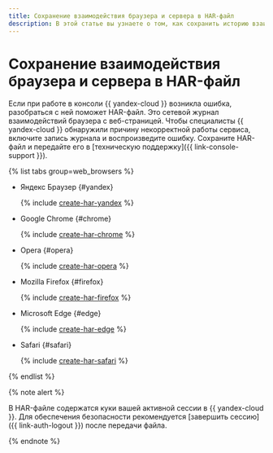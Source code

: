```yaml
---
title: Сохранение взаимодействия браузера и сервера в HAR-файл
description: В этой статье вы узнаете о том, как сохранить историю взаимодействия браузера и сервера в HAR-файл.
---
```


# Сохранение взаимодействия браузера и сервера в HAR-файл

Если при работе в консоли {{ yandex-cloud }} возникла ошибка, разобраться с ней поможет HAR-файл. Это сетевой журнал взаимодействий браузера с веб-страницей. Чтобы специалисты {{ yandex-cloud }} обнаружили причину некорректной работы сервиса, включите запись журнала и воспроизведите ошибку. Сохраните HAR-файл и передайте его в [техническую поддержку]({{ link-console-support }}).

{% list tabs group=web_browsers %}

- Яндекс Браузер {#yandex}

  {% include [create-har-yandex](../_includes/support/create-har-yandex.md) %}

- Google Chrome {#chrome}

  {% include [create-har-chrome](../_includes/support/create-har-chrome.md) %}

- Opera {#opera}

  {% include [create-har-opera](../_includes/support/create-har-opera.md) %}

- Mozilla Firefox {#firefox}

  {% include [create-har-firefox](../_includes/support/create-har-firefox.md) %}

- Microsoft Edge {#edge}

  {% include [create-har-edge](../_includes/support/create-har-edge.md) %}

- Safari {#safari}

  {% include [create-har-safari](../_includes/support/create-har-safari.md) %}

{% endlist %}

{% note alert %}

В HAR-файле содержатся куки вашей активной сессии в {{ yandex-cloud }}. Для обеспечения безопасности рекомендуется [завершить сессию]({{ link-auth-logout }}) после передачи файла.

{% endnote %}
